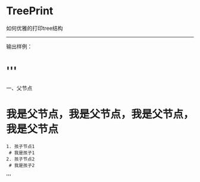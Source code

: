 # TreePrint
如何优雅的打印tree结构

---------------------------

输出样例：

'''
====================================
  一、父节点
   # 我是父节点，我是父节点，我是父节点，我是父节点
    1. 孩子节点1
     # 我是孩子1
    2. 孩子节点2
     # 我是孩子2
'''